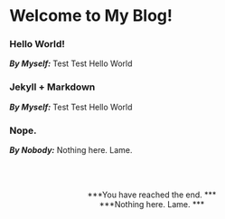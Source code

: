 # Welcome to My Blog!

### Hello World!
***By Myself:***
 Test Test Hello World

### Jekyll + Markdown
***By Myself:***
 Test Test Hello World

### Nope.
***By Nobody:***
 Nothing here. Lame.


<center>
<br/>
<br/>


***You have reached the end. ***<br/>
***Nothing here. Lame. ***
</center>

